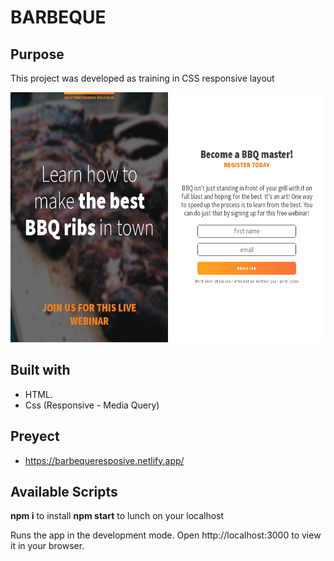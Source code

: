 # BARBEQUE  

## Purpose
This project was developed as training in CSS responsive layout

<p align=center>
<img src="./images/barbeque.png" height=400></img>
</p>


## Built with
- HTML.
- Css (Responsive - Media Query)
## Preyect
- https://barbequeresposive.netlify.app/

## Available Scripts
**npm i** to install **npm start** to lunch on your localhost

Runs the app in the development mode.
Open http://localhost:3000 to view it in your browser.
	 


